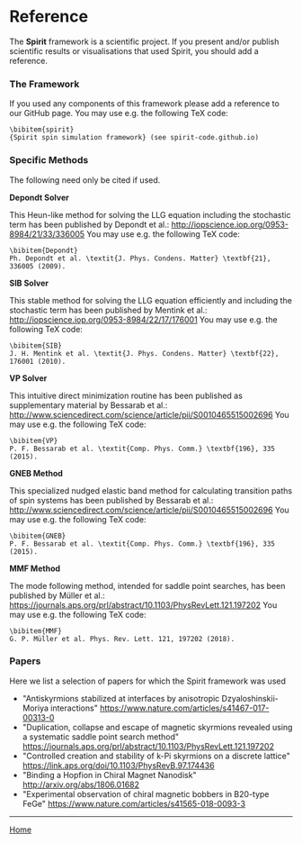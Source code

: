 # Reference

The **Spirit** framework is a scientific project.
If you present and/or publish scientific results or
visualisations that used Spirit, you should add a reference.


### The Framework

If you used any components of this framework please add a
reference to our GitHub page.
You may use e.g. the following TeX code:
    
    \bibitem{spirit}
    {Spirit spin simulation framework} (see spirit-code.github.io)


### Specific Methods

The following need only be cited if used.

**Depondt Solver**

This Heun-like method for solving the LLG equation including the
stochastic term has been published by Depondt et al.: 
http://iopscience.iop.org/0953-8984/21/33/336005
You may use e.g. the following TeX code:

    \bibitem{Depondt}
    Ph. Depondt et al. \textit{J. Phys. Condens. Matter} \textbf{21}, 336005 (2009).

**SIB Solver**

This stable method for solving the LLG equation efficiently and
including the stochastic term has been published by Mentink et al.: 
http://iopscience.iop.org/0953-8984/22/17/176001
You may use e.g. the following TeX code:

    \bibitem{SIB}
    J. H. Mentink et al. \textit{J. Phys. Condens. Matter} \textbf{22}, 176001 (2010).

**VP Solver**

This intuitive direct minimization routine has been published as
supplementary material by Bessarab et al.: 
http://www.sciencedirect.com/science/article/pii/S0010465515002696
You may use e.g. the following TeX code:

    \bibitem{VP}
    P. F. Bessarab et al. \textit{Comp. Phys. Comm.} \textbf{196}, 335 (2015).

**GNEB Method**

This specialized nudged elastic band method for calculating transition
paths of spin systems has been published by Bessarab et al.:
http://www.sciencedirect.com/science/article/pii/S0010465515002696
You may use e.g. the following TeX code:

    \bibitem{GNEB}
    P. F. Bessarab et al. \textit{Comp. Phys. Comm.} \textbf{196}, 335 (2015).

**MMF Method**

The mode following method, intended for saddle point searches,
has been published by Müller et al.:
https://journals.aps.org/prl/abstract/10.1103/PhysRevLett.121.197202
You may use e.g. the following TeX code:

    \bibitem{MMF}
    G. P. Müller et al. Phys. Rev. Lett. 121, 197202 (2018).


### Papers

Here we list a selection of papers for which the Spirit framework was used

- "Antiskyrmions stabilized at interfaces by anisotropic Dzyaloshinskii-Moriya interactions" https://www.nature.com/articles/s41467-017-00313-0
- "Duplication, collapse and escape of magnetic skyrmions revealed using a systematic saddle point search method" https://journals.aps.org/prl/abstract/10.1103/PhysRevLett.121.197202
- "Controlled creation and stability of k-Pi skyrmions on a discrete lattice" https://link.aps.org/doi/10.1103/PhysRevB.97.174436
- "Binding a Hopfion in Chiral Magnet Nanodisk" http://arxiv.org/abs/1806.01682
- "Experimental observation of chiral magnetic bobbers in B20-type FeGe" https://www.nature.com/articles/s41565-018-0093-3



---

[Home](Readme.md)